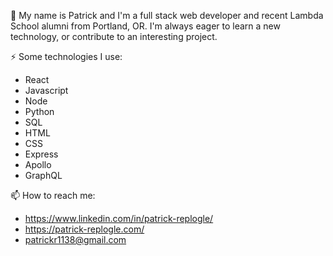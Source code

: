 👋 My name is Patrick and I'm a full stack web developer and recent Lambda School alumni from Portland, OR. I'm always eager to learn a new technology, or contribute to an interesting project.

⚡ Some technologies I use: 

  - React  
  - Javascript 
  - Node
  - Python
  - SQL 
  - HTML 
  - CSS  
  - Express 
  - Apollo 
  - GraphQL 
  
📫 How to reach me:
 - https://www.linkedin.com/in/patrick-replogle/
 - https://patrick-replogle.com/
 - patrickr1138@gmail.com






<!--
**patrick-replogle/patrick-replogle** is a ✨ _special_ ✨ repository because its `README.md` (this file) appears on your GitHub profile.

Here are some ideas to get you started:

- 🔭 I’m currently working on ...
- 🌱 I’m currently learning ...
- 👯 I’m looking to collaborate on ...
- 🤔 I’m looking for help with ...
- 💬 Ask me about ...
- 📫 How to reach me: ...
- 😄 Pronouns: ...
- ⚡ Fun fact: ...
-->
